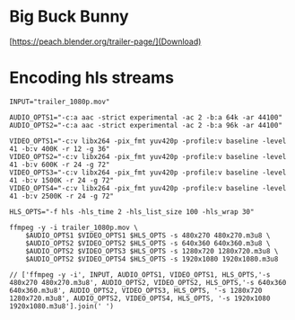 # Big Buck Bunny

[https://peach.blender.org/trailer-page/](Download)

# Encoding hls streams

    INPUT="trailer_1080p.mov"

    AUDIO_OPTS1="-c:a aac -strict experimental -ac 2 -b:a 64k -ar 44100"
    AUDIO_OPTS2="-c:a aac -strict experimental -ac 2 -b:a 96k -ar 44100"

    VIDEO_OPTS1="-c:v libx264 -pix_fmt yuv420p -profile:v baseline -level 41 -b:v 400K -r 12 -g 36"
    VIDEO_OPTS2="-c:v libx264 -pix_fmt yuv420p -profile:v baseline -level 41 -b:v 600K -r 24 -g 72"
    VIDEO_OPTS3="-c:v libx264 -pix_fmt yuv420p -profile:v baseline -level 41 -b:v 1500K -r 24 -g 72"
    VIDEO_OPTS4="-c:v libx264 -pix_fmt yuv420p -profile:v baseline -level 41 -b:v 2500K -r 24 -g 72"

    HLS_OPTS="-f hls -hls_time 2 -hls_list_size 100 -hls_wrap 30"

    ffmpeg -y -i trailer_1080p.mov \
        $AUDIO_OPTS1 $VIDEO_OPTS1 $HLS_OPTS -s 480x270 480x270.m3u8 \
        $AUDIO_OPTS2 $VIDEO_OPTS2 $HLS_OPTS -s 640x360 640x360.m3u8 \
        $AUDIO_OPTS2 $VIDEO_OPTS3 $HLS_OPTS -s 1280x720 1280x720.m3u8 \
        $AUDIO_OPTS2 $VIDEO_OPTS4 $HLS_OPTS -s 1920x1080 1920x1080.m3u8

    // ['ffmpeg -y -i', INPUT, AUDIO_OPTS1, VIDEO_OPTS1, HLS_OPTS,'-s 480x270 480x270.m3u8', AUDIO_OPTS2, VIDEO_OPTS2, HLS_OPTS,'-s 640x360 640x360.m3u8', AUDIO_OPTS2, VIDEO_OPTS3, HLS_OPTS, '-s 1280x720 1280x720.m3u8', AUDIO_OPTS2, VIDEO_OPTS4, HLS_OPTS, '-s 1920x1080 1920x1080.m3u8'].join(' ')
